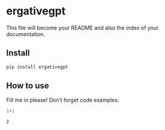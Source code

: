 # ergativegpt

<!-- WARNING: THIS FILE WAS AUTOGENERATED! DO NOT EDIT! -->

This file will become your README and also the index of your
documentation.

## Install

``` sh
pip install ergativegpt
```

## How to use

Fill me in please! Don’t forget code examples:

``` python
1+1
```

    2
